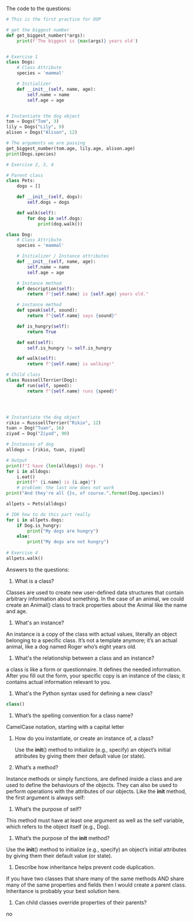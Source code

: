 The code to the questions:
```.py
# This is the first practice for OOP

# get the biggest number
def get_biggest_number(*args):
    print(f'The biggest is {max(args)} years old')


# Exercise 1
class Dogs:
    # Class Attribute
    species = 'mammal'

    # Initializer
    def __init__(self, name, age):
        self.name = name
        self.age = age


# Instantiate the dog object
tom = Dogs("Tom", 3)
lily = Dogs("Lily", 9)
alison = Dogs("Alison", 12)

# The arguments we are passing
get_biggest_number(tom.age, lily.age, alison.age)
print(Dogs.species)

# Exercise 2, 3, 4

# Parent class
class Pets:
    dogs = []

    def __init__(self, dogs):
        self.dogs = dogs

    def walk(self):
        for dog in self.dogs:
            print(dog.walk())

class Dog:
    # Class Attribute
    species = 'mammal'

    # Initializer / Instance attributes
    def __init__(self, name, age):
        self.name = name
        self.age = age

    # Instance method
    def description(self):
        return f"{self.name} is {self.age} years old."

    # instance method
    def speak(self, sound):
        return f"{self.name} says {sound}"

    def is_hungry(self):
        return True

    def eat(self):
        self.is_hungry != self.is_hungry

    def walk(self):
        return f"{self.name} is walking!"

# Child class
class RusssellTerrier(Dog):
    def run(self, speed):
        return f"{self.name} runs {speed}"




# Instantiate the dog object
rikio = RusssellTerrier("Rikio", 12)
tuan = Dog("Tuan", 16)
ziyad = Dog("Ziyad", 90)

# Instances of dog
alldogs = [rikio, tuan, ziyad]

# Output
print(f"I have {len(alldogs)} dogs.")
for i in alldogs:
    i.eat()
    print(f" {i.name} is {i.age}")
    # problem: the last one does not work
print("And they're all {}s, of course.".format(Dog.species))

allpets = Pets(alldogs)

# IDK how to do this part really
for i in allpets.dogs:
    if Dog.is_hungry:
        print("My dogs are hungry")
    else:
        print("My dogs are not hungry")
        
# Exercise 4
allpets.walk()
```

Answers to the questions:
1. What is a class?

  Classes are used to create new user-defined data structures that contain arbitrary information about something. In the case of an animal, we could create an Animal() class to track properties about the Animal like the name and age.
  
1. What's an instance?

  An instance is a copy of the class with actual values, literally an object belonging to a specific class. It’s not a template anymore; it’s an actual animal, like a dog named Roger who’s eight years old.

1. What's the relationship between a class and an instance?

  a class is like a form or questionnaire. It defines the needed information. After you fill out the form, your specific copy is an instance of the class; it contains actual information relevant to you.

1. What's the Python syntax used for defining a new class?

  ```.py
  class()
  ```

1. What’s the spelling convention for a class name?

  CamelCase notation, starting with a capital letter

1. How do you instantiate, or create an instance of, a class?

   Use the __init__() method to initialize (e.g., specify) an object’s initial attributes by giving them their default value (or state). 

1. What’s a method?

  Instance methods or simply functions, are defined inside a class and are used to define the behaviours of the objects. They can also be used to perform operations with the attributes of our objects. Like the __init__ method, the first argument is always self:

1. What’s the purpose of self?

  This method must have at least one argument as well as the self variable, which refers to the object itself (e.g., Dog).

1. What’s the purpose of the __init__ method?

  Use the __init__() method to initialize (e.g., specify) an object’s initial attributes by giving them their default value (or state). 

1. Describe how inheritance helps prevent code duplication.

  If you have two classes that share many of the same methods AND share many of the same properties and fields then I would create a parent class. Inheritance is probably your best solution here.

1. Can child classes override properties of their parents?

  no
